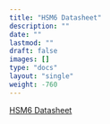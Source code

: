 ```yaml
---
title: "HSM6 Datasheet"
description: ""
date: ""
lastmod: ""
draft: false
images: []
type: "docs"
layout: "single"
weight: -760
---
```


<p><a href="https://www.zymbit.com/wp-content/uploads/2021/05/Zymbit-DataSheet_HSM6_24000911_20210513_D1.pdf" target="_blank" rel="noopener noreferrer">HSM6 Datasheet</a></p>
